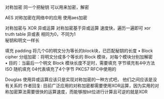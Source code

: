 

对称加密
  同一个把秘钥  可以用来加密，解密
  
  
AES 对称加密在网络中的应用
  使用aes加密
  

对称加密与 XOR 异或运算   对称加密基于异或运算      速度快，遍历一遍即可
 xor truth table  异或表     相同为0，不同为1  
 秘钥和明文一样长 
 

填充 padding    将几个G的明文分为等长的block块，已匹配秘钥的长度
• Block cipher 分组加密：将明文分成多个等长的 Block 模块，对每个模块分别加解密  
• 目的：当最后一个明文 Block 模块长度不足时，需要填充 
  字节填充有4中方法
    ISO 随机填充  04代表填充了4个字节
    PKCS7   RFC中使用的
 




Douglas
使用异或运算应该只是实现对称加密的一种方式吧， 他们之间应该是没有关系的
作者回复: 目前广泛应用的对称加密都需要使用XOR运算，因为实用的对称加密算法需要很快的运算速度，而能够按bit位进行计算且可逆的就是XOR
 